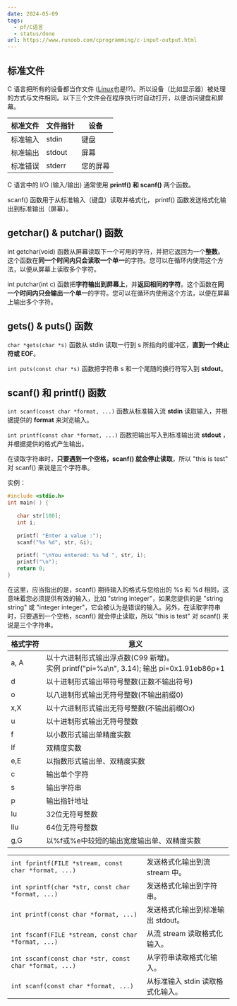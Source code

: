 ```yaml
---
date: 2024-05-09
tags:
  - pf/C语言
  - status/done
url: https://www.runoob.com/cprogramming/c-input-output.html
---
```

## 标准文件

C 语言把所有的设备都当作文件 ([Linux](../Linux/Linux.md)也是!?)。所以设备（比如显示器）被处理的方式与文件相同。以下三个文件会在程序执行时自动打开，以便访问键盘和屏幕。

|标准文件|文件指针|设备|
|---|---|---|
|标准输入|stdin|键盘|
|标准输出|stdout|屏幕|
|标准错误|stderr|您的屏幕|

C 语言中的 I/O (输入/输出) 通常使用 **printf() 和 scanf()** 两个函数。

scanf() 函数用于从标准输入（键盘）读取并格式化， printf() 函数发送格式化输出到标准输出（屏幕）。

## getchar() & putchar() 函数

int getchar(void) 函数从屏幕读取下一个可用的字符，并把它返回为一个**整数**。这个函数在**同一个时间内只会读取一个单一**的字符。您可以在循环内使用这个方法，以便从屏幕上读取多个字符。

int putchar(int c) 函数把**字符输出到屏幕上**，并**返回相同的字符**。这个函数在**同一个时间内只会输出一个单一**的字符。您可以在循环内使用这个方法，以便在屏幕上输出多个字符。

## gets() & puts() 函数

`char *gets(char *s)` 函数从 stdin 读取一行到 s 所指向的缓冲区，**直到一个终止符或 EOF**。

`int puts(const char *s)` 函数把字符串 s 和一个尾随的换行符写入到 **stdout**。

## scanf() 和 printf() 函数

`int scanf(const char *format, ...)` 函数从标准输入流 **stdin** 读取输入，并根据提供的 **format** 来浏览输入。

`int printf(const char *format, ...)` 函数把输出写入到标准输出流 **stdout** ，并根据提供的格式产生输出。

在读取字符串时，**只要遇到一个空格，scanf() 就会停止读取**，所以 "this is test" 对 scanf() 来说是三个字符串。

实例：

```c
#include <stdio.h>
int main( ) {
 
   char str[100];
   int i;
 
   printf( "Enter a value :");
   scanf("%s %d", str, &i);
 
   printf( "\nYou entered: %s %d ", str, i);
   printf("\n");
   return 0;
}
```

在这里，应当指出的是，scanf() 期待输入的格式与您给出的 %s 和 %d 相同，这意味着您必须提供有效的输入，比如 "string integer"，如果您提供的是 "string string" 或 "integer integer"，它会被认为是错误的输入。另外，在读取字符串时，只要遇到一个空格，scanf() 就会停止读取，所以 "this is test" 对 scanf() 来说是三个字符串。

| 格式字符 | 意义                                                                       |
| ---- | ------------------------------------------------------------------------ |
| a, A | 以十六进制形式输出浮点数(C99 新增)。<br>实例 printf("pi=%a\n", 3.14); 输出 pi=0x1.91eb86p+1 |
| d    | 以十进制形式输出带符号整数(正数不输出符号)                                                   |
| o    | 以八进制形式输出无符号整数(不输出前缀0)                                                    |
| x,X  | 以十六进制形式输出无符号整数(不输出前缀Ox)                                                  |
| u    | 以十进制形式输出无符号整数                                                            |
| f    | 以小数形式输出单精度实数                                                             |
| lf   | 双精度实数                                                                    |
| e,E  | 以指数形式输出单、双精度实数                                                           |
| c    | 输出单个字符                                                                   |
| s    | 输出字符串                                                                    |
| p    | 输出指针地址                                                                   |
| lu   | 32位无符号整数                                                                 |
| llu  | 64位无符号整数                                                                 |
| g,G  | 以%f或%e中较短的输出宽度输出单、双精度实数                                                  |

|                                                        |                      |
| ------------------------------------------------------ | -------------------- |
| `int fprintf(FILE *stream, const char *format, ...)`   | 发送格式化输出到流 stream 中。  |
| `int sprintf(char *str, const char *format, ...)`      | 发送格式化输出到字符串。         |
| `int printf(const char *format, ...)`                  | 发送格式化输出到标准输出 stdout。 |
| `int fscanf(FILE *stream, const char *format, ...)`    | 从流 stream 读取格式化输入。   |
| `int sscanf(const char *str, const char *format, ...)` | 从字符串读取格式化输入。         |
| `int scanf(const char *format, ...)`                   | 从标准输入 stdin 读取格式化输入。 |
